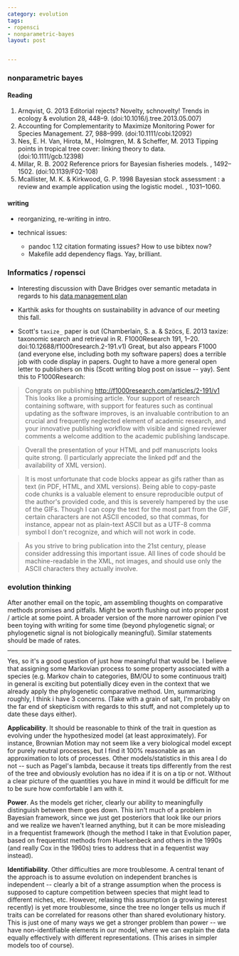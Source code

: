 ```yaml
---
category: evolution 
tags: 
- ropensci
- nonparametric-bayes 
layout: post


---
```


### nonparametric bayes

#### Reading

1. Arnqvist, G. 2013 Editorial rejects? Novelty, schnovelty! Trends in ecology & evolution 28, 448–9. (doi:10.1016/j.tree.2013.05.007)
3. Accounting for Complementarity to Maximize Monitoring Power for Species Management. 27, 988–999. (doi:10.1111/cobi.12092)
4. Nes, E. H. Van, Hirota, M., Holmgren, M. & Scheffer, M. 2013 Tipping points in tropical tree cover: linking theory to data. (doi:10.1111/gcb.12398)
5. Millar, R. B. 2002 Reference priors for Bayesian fisheries models. , 1492–1502. (doi:10.1139/F02-108)
6. Mcallister, M. K. & Kirkwood, G. P. 1998 Bayesian stock assessment : a review and example application using the logistic model. , 1031–1060. 

#### writing

- reorganizing, re-writing in intro.  

- technical issues: 
  - pandoc 1.12 citation formating issues? How to use bibtex now?  
  - Makefile add dependency flags.  Yay, brilliant.  

### Informatics / ropensci


- Interesting discussion with Dave Bridges over semantic metadata in regards to his [data management plan](http://bridgeslab.uthsc.edu/data-resource-sharing#comment-1056466868)

- Karthik asks for thoughts on sustainability in advance of our meeting this fall.  

- Scott's `taxize_` paper is out (Chamberlain, S. a. & Szöcs, E. 2013 taxize: taxonomic search and retrieval in R. F1000Research 191, 1–20. doi:10.12688/f1000research.2-191.v1) Great, but also appears F1000 (and everyone else, including both my software papers) does a terrible job with code display in papers.  Ought to have a more general open letter to publishers on this (Scott writing blog post on issue -- yay).  Sent this to F1000Research:


> Congrats on publishing http://f1000research.com/articles/2-191/v1
This looks like a promising article. Your support of research containing software, with support for features such as continual updating as the software improves, is an invaluable contribution to an crucial and frequently neglected element of academic research, and your innovative publishing workflow with visible and signed reviewer comments a welcome addition to the academic publishing landscape.

> Overall the presentation of your HTML and pdf manuscripts looks quite strong. (I particularly appreciate the linked pdf and the availability of XML version).   

> It is most unfortunate that code blocks appear as gifs rather than as text (in PDF, HTML, and XML versions).  Being able to copy-paste code chunks is a valuable element to ensure reproducible output of the author's provided code, and this is severely hampered by the use of the GIFs.  Though I can copy the text for the most part from the GIF, certain characters are not ASCII encoded, so that commas, for instance, appear not as plain-text ASCII but as a UTF-8 comma symbol I don't recognize, and which will not work in code.  

> As you strive to bring publication into the 21st century, please consider addressing this important issue.  All lines of code should be machine-readable in the XML, not images, and should use only the ASCII characters they actually involve.  


### evolution thinking


After another email on the topic, am assembling thoughts on comparative methods promises and pitfalls.  Might be worth flushing out into proper post / article at some point. A broader version of the more narrower opinion I've been toying with writing for some time (beyond phylogenetic signal; or phylogenetic signal is not biologically meaningful).  Similar statements should be made of rates.  

--------------

Yes, so it's a good question of just how meaningful that would be.  I believe that assigning some Markovian process to some property associated with a species (e.g. Markov chain to categories, BM/OU to some continuous trait) in general is exciting but potentially dicey even in the context that we already apply the phylogenetic comparative method.  Um, summarizing roughly, I think i have 3 concerns.  (Take with a grain of salt, I'm probably on the far end of skepticism with regards to this stuff, and not completely up to date these days either).  

**Applicability**.  It should be reasonable to think of the trait in question as evolving under the hypothesized model (at least approximately). For instance, Brownian Motion may not seem like a very biological model except for purely neutral processes, but I find it 100% reasonable as an approximation to lots of processes.  Other models/statistics in this area I do not -- such as Pagel's lambda, because it treats tips differently from the rest of the tree and obviously evolution has no idea if it is on a tip or not.  Without a clear picture of the quantities you have in mind it would be difficult for me to be sure how comfortable I am with it.  

**Power**. As the models get richer, clearly our ability to meaningfully distinguish between them goes down.  This isn't much of a problem in Bayesian framework, since we just get posteriors that look like our priors and we realize we haven't learned anything, but it can be more misleading in a frequentist framework (though the method I take in that Evolution paper, based on frequentist methods from Huelsenbeck and others in the 1990s (and really Cox in the 1960s) tries to address that in a fequentist way instead).  

**Identifiability**.  Other difficulties are more troublesome.  A central tenant of the approach is to assume evolution on independent branches is independent -- clearly a bit of a strange assumption when the process is supposed to capture competition between species that might lead to different niches, etc.  However, relaxing this assumption (a growing interest recently) is yet more troublesome, since the tree no longer tells us much if traits can be correlated for reasons other than shared evolutionary history.  This is just one of many ways we get a stronger problem than power -- we have non-identifiable elements in our model, where we can explain the data equally effectively with different representations.  (This arises in simpler models too of course). 



